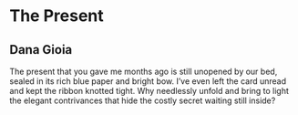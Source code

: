 # The Present
## Dana Gioia
The present that you gave me months ago
is still unopened by our bed,
sealed in its rich blue paper and bright bow.
I’ve even left the card unread
and kept the ribbon knotted tight.
Why needlessly unfold and bring to light
the elegant contrivances that hide
the costly secret waiting still inside?